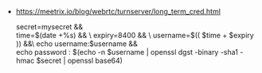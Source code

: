 - https://meetrix.io/blog/webrtc/turnserver/long_term_cred.html


    secret=mysecret && \
    time=$(date +%s) && \
    expiry=8400 && \
    username=$(( $time + $expiry )) &&\
    echo username:$username && \
    echo password : $(echo -n $username | openssl dgst -binary -sha1 -hmac $secret | openssl base64)
    
    
